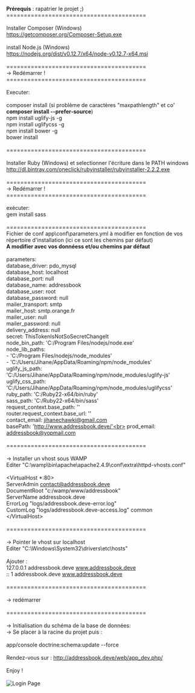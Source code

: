 <b>Prérequis</b> : rapatrier le projet ;)
<br>
 ========================================<br>
<br>
Installer Composer (Windows)<br>
https://getcomposer.org/Composer-Setup.exe<br>
<br>
install Node.js (Windows)<br>
https://nodejs.org/dist/v0.12.7/x64/node-v0.12.7-x64.msi<br>
<br>
 ========================================<br>
 -> Redémarrer !<br>
 ========================================<br>
 <br>
Executer:<br>
<br>
composer install (si problème de caractères "maxpathlength" et co' <b>composer install --prefer-source</b>)<br>
npm install uglify-js -g<br>
npm install uglifycss -g<br>
npm install bower -g<br>
bower install<br>
<br>
 ========================================<br>
<br>
Installer Ruby (Windows) et selectionner l'écriture dans le PATH windows<br>
http://dl.bintray.com/oneclick/rubyinstaller/rubyinstaller-2.2.2.exe<br>
<br>
========================================<br>
-> Redémarrer !<br>
========================================<br>
<br>
exécuter:<br>
gem install sass<br>
<br>
 ========================================<br>
Fichier de conf app\conf\parameters.yml à modifier en fonction de vos répertoire d'installation (ici ce sont les chemins par défaut)<br>
<b>A modifier avec vos donnéess et/ou chemins par défaut</b><br>
<br>
parameters:<br>
    database_driver: pdo_mysql<br>
    database_host: localhost<br>
    database_port: null<br>
    database_name: addressbook<br>
    database_user: root<br>
    database_password: null<br>
    mailer_transport: smtp<br>
    mailer_host: smtp.orange.fr<br>
    mailer_user: null<br>
    mailer_password: null<br>
    delivery_address: null<br>
    secret: ThisTokenIsNotSoSecretChangeIt<br>
    node_bin_path: 'C:/Program Files/nodejs/node.exe'<br>
    node_lib_paths:<br>
        - 'C:/Program Files/nodejs/node_modules'<br>
        - 'C:/Users/Jihane/AppData/Roaming/npm/node_modules'<br>
    uglify_js_path: 'C:/Users/Jihane/AppData/Roaming/npm/node_modules/uglify-js'<br>
    uglify_css_path: 'C:/Users/Jihane/AppData/Roaming/npm/node_modules/uglifycss'<br>
    ruby_path: 'C:/Ruby22-x64/bin/ruby'<br>
    sass_path: 'C:/Ruby22-x64/bin/sass'<br>
    request_context.base_path: ''<br>
    router.request_context.base_url: ''<br>
    contact_email: jihanechawki@gmail.com<br>
    basePath: 'http://www.addressbook.deve/'<br>
    prod_email: addressbook@yopmail.com<br>
<br>
 ========================================<br>
<br>
-> Installer un vhost sous WAMP <br>
Editer "C:\wamp\bin\apache\apache2.4.9\conf\extra\httpd-vhosts.conf"<br>
<br>
\<VirtualHost *:80><br>
    ServerAdmin contact@addressbook.deve<br>
    DocumentRoot "c:/wamp/www/addressbook"<br>
    ServerName addressbook.deve<br>
    ErrorLog "logs/addressbook.deve-error.log"<br>
    CustomLog "logs/addressbook.deve-access.log" common<br>
\</VirtualHost><br>
<br>
 ========================================<br>
<br>
-> Pointer le vhost sur localhost<br>
Editer "C:\Windows\System32\drivers\etc\hosts"<br>
<br>
Ajouter :<br>
127.0.0.1 addressbook.deve www.addressbook.deve<br>
:: 1 addressbook.deve www.addressbook.deve<br>
<br>
 ========================================<br>
<br>
-> redémarrer<br>
<br>
 ========================================<br>
<br>
-> Initialisation du schéma de la base de données: <br>
-> Se placer à la racine du projet puis :<br>
<br>
app/console doctrine:schema:update --force<br>
<br>
Rendez-vous sur : http://addressbook.deve/web/app_dev.php/<br>
<br>
Enjoy ! <br>
<br>
![Login Page](https://github.com/chawkijihane/addressbook/blob/master/wiki/login_page.PNG)
